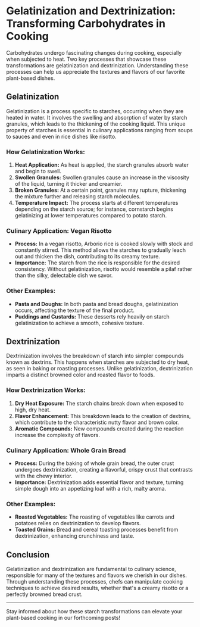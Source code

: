 
# Gelatinization and Dextrinization: Transforming Carbohydrates in Cooking

Carbohydrates undergo fascinating changes during cooking, especially when subjected to heat. Two key processes that showcase these transformations are gelatinization and dextrinization. Understanding these processes can help us appreciate the textures and flavors of our favorite plant-based dishes.

## Gelatinization

Gelatinization is a process specific to starches, occurring when they are heated in water. It involves the swelling and absorption of water by starch granules, which leads to the thickening of the cooking liquid. This unique property of starches is essential in culinary applications ranging from soups to sauces and even in rice dishes like risotto.

### How Gelatinization Works:
1. **Heat Application:** As heat is applied, the starch granules absorb water and begin to swell.
2. **Swollen Granules:** Swollen granules cause an increase in the viscosity of the liquid, turning it thicker and creamier.
3. **Broken Granules:** At a certain point, granules may rupture, thickening the mixture further and releasing starch molecules.
4. **Temperature Impact:** The process starts at different temperatures depending on the starch source; for instance, cornstarch begins gelatinizing at lower temperatures compared to potato starch.

### Culinary Application: Vegan Risotto
- **Process:** In a vegan risotto, Arborio rice is cooked slowly with stock and constantly stirred. This method allows the starches to gradually leach out and thicken the dish, contributing to its creamy texture.
- **Importance:** The starch from the rice is responsible for the desired consistency. Without gelatinization, risotto would resemble a pilaf rather than the silky, delectable dish we savor.

### Other Examples:
- **Pasta and Doughs:** In both pasta and bread doughs, gelatinization occurs, affecting the texture of the final product.
- **Puddings and Custards:** These desserts rely heavily on starch gelatinization to achieve a smooth, cohesive texture.

## Dextrinization

Dextrinization involves the breakdown of starch into simpler compounds known as dextrins. This happens when starches are subjected to dry heat, as seen in baking or roasting processes. Unlike gelatinization, dextrinization imparts a distinct browned color and roasted flavor to foods.

### How Dextrinization Works:
1. **Dry Heat Exposure:** The starch chains break down when exposed to high, dry heat.
2. **Flavor Enhancement:** This breakdown leads to the creation of dextrins, which contribute to the characteristic nutty flavor and brown color.
3. **Aromatic Compounds:** New compounds created during the reaction increase the complexity of flavors.

### Culinary Application: Whole Grain Bread
- **Process:** During the baking of whole grain bread, the outer crust undergoes dextrinization, creating a flavorful, crispy crust that contrasts with the chewy interior.
- **Importance:** Dextrinization adds essential flavor and texture, turning simple dough into an appetizing loaf with a rich, malty aroma.

### Other Examples:
- **Roasted Vegetables:** The roasting of vegetables like carrots and potatoes relies on dextrinization to develop flavors.
- **Toasted Grains:** Bread and cereal toasting processes benefit from dextrinization, enhancing crunchiness and taste.

## Conclusion

Gelatinization and dextrinization are fundamental to culinary science, responsible for many of the textures and flavors we cherish in our dishes. Through understanding these processes, chefs can manipulate cooking techniques to achieve desired results, whether that's a creamy risotto or a perfectly browned bread crust.
  
---  

Stay informed about how these starch transformations can elevate your plant-based cooking in our forthcoming posts!  